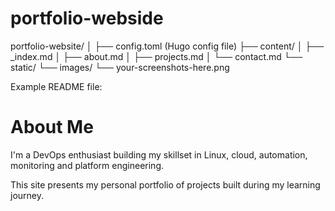 # portfolio-webside

portfolio-website/
│
├── config.toml  (Hugo config file)
├── content/
│   ├── _index.md
│   ├── about.md
│   ├── projects.md
│   └── contact.md
└── static/
    └── images/
        └── your-screenshots-here.png



Example README file:

# About Me

I'm a DevOps enthusiast building my skillset in Linux, cloud, automation, monitoring and platform engineering.

This site presents my personal portfolio of projects built during my learning journey.
